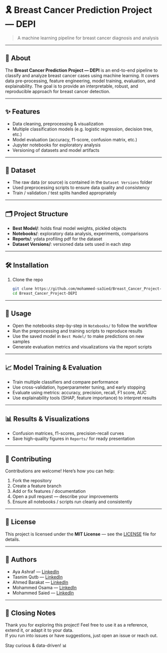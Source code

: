 # 🎗️ Breast Cancer Prediction Project — DEPI

> A machine learning pipeline for breast cancer diagnosis and analysis

---

## 🧐 About

The **Breast Cancer Prediction Project — DEPI** is an end-to-end pipeline to classify and analyze breast cancer cases using machine learning. It covers data pre-processing, feature engineering, model training, evaluation, and explainability. The goal is to provide an interpretable, robust, and reproducible approach for breast cancer detection.

---

## ✨ Features

- Data cleaning, preprocessing & visualization
- Multiple classification models (e.g. logistic regression, decision tree, etc.)  
- Model evaluation (accuracy, f1-score, confusion matrix, etc.)  
- Jupyter notebooks for exploratory analysis  
- Versioning of datasets and model artifacts  

---

## 📂 Dataset

- The raw data (or source) is contained in the `Dataset Versions` folder  
- Used preprocessing scripts to ensure data quality and consistency  
- Train / validation / test splits handled appropriately  

---

## 🗂️ Project Structure

- **Best Model/**: holds final model weights, pickled objects  
- **Notebooks/**: exploratory data analysis, experiments, comparisons  
- **Reports/**: ydata profiling pdf for the dataset
- **Dataset Versions/**: versioned data sets used in each step  

---

## 🛠️ Installation

1. Clone the repo  
   ```bash
   git clone https://github.com/mohammed-sa3ied/Breast_Cancer_Project-DEPI.git
   cd Breast_Cancer_Project-DEPI
---

## 🚀 Usage

- Open the notebooks step-by-step in `Notebooks/` to follow the workflow  
- Run the preprocessing and training scripts to reproduce results  
- Use the saved model in `Best Model/` to make predictions on new samples  
- Generate evaluation metrics and visualizations via the report scripts  

---

## 📈 Model Training & Evaluation

- Train multiple classifiers and compare performance  
- Use cross-validation, hyperparameter tuning, and early stopping  
- Evaluate using metrics: accuracy, precision, recall, F1 score, AUC  
- Use explainability tools (SHAP, feature importance) to interpret results  

---

## 📊 Results & Visualizations

- Confusion matrices, f1-scores, precision-recall curves  
- Save high-quality figures in `Reports/` for ready presentation  

---

## 🤝 Contributing

Contributions are welcome! Here’s how you can help:

1. Fork the repository  
2. Create a feature branch  
3. Add or fix features / documentation  
4. Open a pull request — describe your improvements  
5. Ensure all notebooks / scripts run cleanly and consistently  

---

## 📜 License

This project is licensed under the **MIT License** — see the [LICENSE](LICENSE) file for details.  

---

## 👥 Authors

*   Aya Ashraf — [LinkedIn](YOUR_LINK_HERE)
*   Tasnim Qutb — [LinkedIn](https://www.linkedin.com/in/tasnim-qotb?utm_source=share&utm_campaign=share_via&utm_content=profile&utm_medium=android_app)
*   Ahmed Barakat — [LinkedIn](https://www.linkedin.com/in/ahmad-barakat-4a16101b9?utm_source=share&utm_campaign=share_via&utm_content=profile&utm_medium=android_app)
*   Mohammed Osama — [LinkedIn](https://www.linkedin.com/in/mohamed-abdulhalem?utm_source=share&utm_campaign=share_via&utm_content=profile&utm_medium=ios_app)
*   Mohammed Saied — [LinkedIn](https://www.linkedin.com/in/mohammed-sa3ied?utm_source=share&utm_campaign=share_via&utm_content=profile&utm_medium=android_app)

---

## 🏁 Closing Notes

Thank you for exploring this project! Feel free to use it as a reference, extend it, or adapt it to your data.  
If you run into issues or have suggestions, just open an issue or reach out.  

Stay curious & data-driven! 📊

